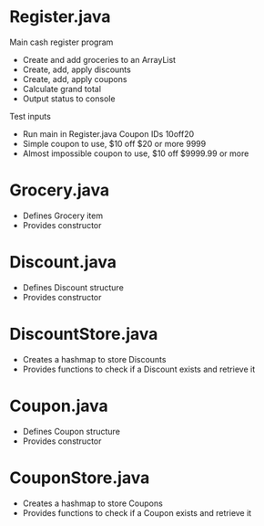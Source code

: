 # Register.java
Main cash register program
  - Create and add groceries to an ArrayList
  - Create, add, apply discounts
  - Create, add, apply coupons
  - Calculate grand total
  - Output status to console

Test inputs
- Run main in Register.java
Coupon IDs
10off20
- Simple coupon to use, $10 off $20 or more
9999
- Almost impossible coupon to use, $10 off $9999.99 or more

# Grocery.java
  - Defines Grocery item
  - Provides constructor

# Discount.java
  - Defines Discount structure
  - Provides constructor

# DiscountStore.java
  - Creates a hashmap to store Discounts
  - Provides functions to check if a Discount exists and retrieve it

# Coupon.java
  - Defines Coupon structure
  - Provides constructor

# CouponStore.java
  - Creates a hashmap to store Coupons
  - Provides functions to check if a Coupon exists and retrieve it